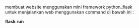 
membuat website menggunakan mini framework python_flask <br>
untuk menjalankan web menggunakan command di bawah ini : <br>

<b> flask run </b>


 
